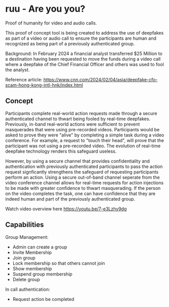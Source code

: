 # ruu - Are you you?

Proof of humanity for video and audio calls.  

This proof of concept tool is being created to address the use of deepfakes as part of a video or audio call to ensure the participants are human and recognized as being part of a previously authenticated group.

Background:  In February 2024 a financial analyst transferred $25 Million to a destination having been requested to move the funds during a video call where a deepfake of the Chief Financial Officer and others was used to fool the analyst. 

Reference article:  https://www.cnn.com/2024/02/04/asia/deepfake-cfo-scam-hong-kong-intl-hnk/index.html

## Concept
Participants complete real-world action requests made through a secure authenticated channel to thwart being fooled by real-time deepfakes. Previously, in-band real-world actions were sufficient to prevent masquerades that were using pre-recorded videos.   Participants would be asked to prove they were "alive" by completing a simple task during a video conference.  For example, a request to "touch their head", will prove that the participant was not using a pre-recorded video.  The evolution of real-time deepfake technology renders this safeguard useless.

However, by using a secure channel that provides confidentiality and authentication with previously authenticated participants to pass the action request signficantly strengthens the safeguard of requesting participants perform an action.  Using a secure out-of-band channel seperate from the video conference channel allows for real-time requests for action injections to be made with greater confidence to thwart masquerading.  If the person on the video completes the task, one can have confidence that they are indeed human and part of the previously authenticated group.

Watch video overview here <https://youtu.be/7-e3Lzhy9dg>

## Capabilities

Group Management:

<ul>
  <li>Admin can create a group</li>
  <li>Invite Membership</li>
  <li>Join group</li>
  <li>Lock membership so that others cannot join</li>
  <li>Show membership</li>
  <li>Suspend group membership</li>
  <li>Delete group</li>
</ul>

In call authentication:
  <ul>
   <li>Request action be completed</li>
  </ul>

  

